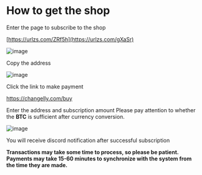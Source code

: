 # How to get the shop

Enter the page to subscribe to the shop

[https://urlzs.com/ZRf5h](https://urlzs.com/gXaSr)

![image](https://github.com/pocoda7428/shop/assets/143950037/eddaa09f-8916-44fa-a0ed-023a287c90c1)

Copy the address

![image](https://github.com/pocoda7428/shop/assets/143950037/aedafa2d-f624-4621-a494-43a15d99a513)

Click the link to make payment

https://changelly.com/buy

Enter the address and subscription amount Please pay attention to whether the **BTC** is sufficient after currency conversion.

![image](https://github.com/pocoda7428/shop/assets/143950037/20f93b93-dcfd-4c44-8983-d9fadf4ae368)

You will receive discord notification after successful subscription 

**Transactions may take some time to process, so please be patient. Payments may take 15-60 minutes to synchronize with the system from the time they are made.**
